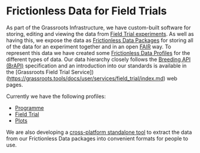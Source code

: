 # Frictionless Data for Field Trials

As part of the Grassroots Infrastructure, we have custom-built software for storing, editing and viewing the data from [Field Trial experiments](https://grassroots.tools/public/dynamic/fieldtrial_dynamic.html?type=AllFieldTrials). 
As well as having this, we expose the data as [Frictionless Data Packages](https://frictionlessdata.io/) for storing all of the data for an experiment together and in an open [FAIR](https://www.go-fair.org/fair-principles/) way. 
To represent this data we have created some [Frictionless Data Profiles](https://specs.frictionlessdata.io/profiles) for the different types of data. 
Our data hierarchy closely follows the [Breeding API (BrAPI)](https://brapi.org/) specification and an introduction into our standards is available in the [Grassroots Field Trial Service])(https://grassroots.tools/docs/user/services/field_trial/index.md) web pages.

Currently we have the following profiles:

 * [Programme](https://grassroots.tools/frictionless-data/schemas/field-trial-programme-package.json)
 * [Field Trial](https://grassroots.tools/frictionless-data/schemas/field-trial-trial-package.json)
 * [Plots](https://grassroots.tools/frictionless-data/schemas/field-trial-plots-package.json)

We are also developing a [cross-platform standalone tool](https://github.com/TGAC/grassroots-client-frictionless-data) to extract the data from our Frictionless Data packages into convenient formats for people to use.



